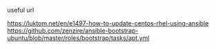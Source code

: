 useful url 

https://luktom.net/en/e1497-how-to-update-centos-rhel-using-ansible
https://github.com/zenzire/ansible-bootstrap-ubuntu/blob/master/roles/bootstrap/tasks/apt.yml
